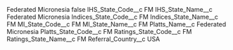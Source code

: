 <?xml version="1.0" encoding="UTF-8"?>
<CustomMetadata xmlns="http://soap.sforce.com/2006/04/metadata" xmlns:xsi="http://www.w3.org/2001/XMLSchema-instance" xmlns:xsd="http://www.w3.org/2001/XMLSchema">
    <label>Federated Micronesia</label>
    <protected>false</protected>
    <values>
        <field>IHS_State_Code__c</field>
        <value xsi:type="xsd:string">FM</value>
    </values>
    <values>
        <field>IHS_State_Name__c</field>
        <value xsi:type="xsd:string">Federated Micronesia</value>
    </values>
    <values>
        <field>Indices_State_Code__c</field>
        <value xsi:type="xsd:string">FM</value>
    </values>
    <values>
        <field>Indices_State_Name__c</field>
        <value xsi:type="xsd:string">FM</value>
    </values>
    <values>
        <field>MI_State_Code__c</field>
        <value xsi:type="xsd:string">FM</value>
    </values>
    <values>
        <field>MI_State_Name__c</field>
        <value xsi:type="xsd:string">FM</value>
    </values>
    <values>
        <field>Platts_Name__c</field>
        <value xsi:type="xsd:string">Federated Micronesia</value>
    </values>
    <values>
        <field>Platts_State_Code__c</field>
        <value xsi:type="xsd:string">FM</value>
    </values>
    <values>
        <field>Ratings_State_Code__c</field>
        <value xsi:type="xsd:string">FM</value>
    </values>
    <values>
        <field>Ratings_State_Name__c</field>
        <value xsi:type="xsd:string">FM</value>
    </values>
    <values>
        <field>Referral_Country__c</field>
        <value xsi:type="xsd:string">USA</value>
    </values>
</CustomMetadata>
